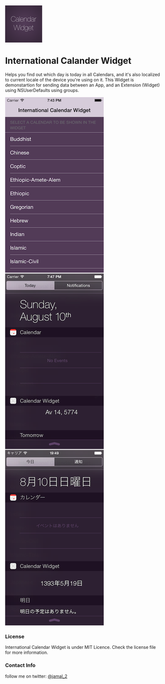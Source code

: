 ![](Icon.png)
# International Calander Widget
Helps you find out which day is today in all Calendars, and it's also localized to current locale of the device you're using on it.
This Widget is demonstartion for sending data between an App, and an Extension (Widget) using NSUserDefaults using groups.


![](screenshot1.png) ![](screenshot2.png)![](screenshot3.png)

### License
International Calendar Widget is under MIT Licence. Check the license file for more information.


### Contact Info
follow me on twitter: [@jamal_2](https:///www.twitter.com/jamal_2)
